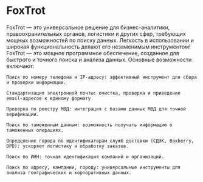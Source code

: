 # FoxTrot
FoxTrot — это универсальное решение для бизнес-аналитики, правоохранительных органов, логистики и других сфер, требующих мощных возможностей по поиску данных. Легкость в использовании и широкая функциональность делают его незаменимым инструментом!
FoxTrot — это мощное программное обеспечение, созданное для быстрого и точного поиска и анализа данных. Основные возможности включают:

    Поиск по номеру телефона и IP-адресу: эффективный инструмент для сбора и проверки информации.

    Стандартизация электронной почты: очистка, проверка и приведение email-адресов к единому формату.

    Проверка по реестру МВД: интеграция с базами данных МВД для точной верификации.

    Поиск по таможенным данным: возможность получать информацию о таможенных операциях.

    Определение города по идентификаторам служб доставки (СДЭК, Boxberry, DPD): ускоряет логистику и обработку заказов.

    Поиск по ИНН: точная идентификация компаний и организаций.

    Поиск по адресу, кампании, городу: универсальные инструменты для анализа географических и корпоративных данных.
